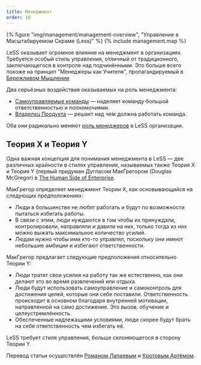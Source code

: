 ```yaml
---
title: Менеджмент
order: 10
---
```


<div>
<div>
  {% figure "img/management/management-overview", "Управление в Масштабируемом Скраме (Less)" %}
  {% include management.map %}
</div>
</div>

LeSS оказывает огромное влияние на менеджмент в организациях. Требуется особый стиль управления, отличный от традиционного, заключающегося в контроле над подчинёнными. Это больше всего похоже на принцип "Менеджеры как Учителя", пропагандируемый в [Бережливом Мышлении](../principles/lean-thinking.html)

Два серьёзных воздействия оказываемых на роль менеджмента:
* [Самоуправляемые команды](self_managing_teams.html) — наделяет команду большой ответственностью и полномочиями.
* [Владелец Продукта](../framework/product-owner.html) — решает над чем должна работать команда.

Оба они радикально меняют [роль менеджеров](role_of_manager.html) в LeSS организации.

## Теория X и Теория Y

Одна важная концепция для понимания менеджмента в LeSS — две различных крайности в стилях управления, называемых также Теория X и Теория Y (первый придуман Дугласом МакГрегором (Douglas McGregor) в [The Human Side of Enterprise](http://www.amazon.com/Human-Side-Enterprise-Annotated-Edition/dp/0071462228).

МакГрегор определяет менеджмент Теории X, как основывающийся на следующих предположениях:

* Люди в большинстве не любят работать и будут по возможности пытаться избегать работы.
* В связи с этим, люди нуждаются в том чтобы их принуждали, контролировали, направляли и давили на них, только тогда из них можно выжать максимальное количество усилий.
* Людам нужно чтобы ими кто-то управлял, поскольку они имеют небольшие амбиции и избегают ответственности.

МакГрегор предлагает следующие предположения относительно Теории Y:

* Люди тратят свои усилия на работу так же естественно, как они делают это во время развлечений или отдыха.
* Люди будут использовать самоуправление и самоконтроль для достижения целей, которые они себе поставили. Ответственность происходит в основном благодаря внутренней мотивации, направленной на само достижение. Это вызов, обучение и целеустремлённость.
* Обеспеченные надлежащими условиями, люди скорее будут брать на себя ответственность чем избегать её.

LeSS требует стиля управления, больше склоняющегося в сторону Теории Y.

 Перевод статьи осуществлён [Романом Лапаевым](https://www.linkedin.com/in/romanlapaev) и [Кротовым Артёмом](https://www.facebook.com/artem.v.krotov).

